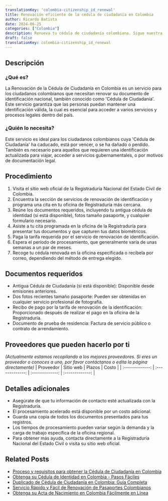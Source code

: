 ```yaml
---
translationKey: 'colombia-citizenship_id_renewal'
title: Renovación eficiente de la cédula de ciudadanía en Colombia
author: Ricardo Batista
date: 2024-06-25
categories: ["Colombia"]
description: Renueva tu cédula de ciudadanía colombiana. Sigue nuestra guía sencilla para garantizar un procesamiento rápido y obtener los documentos necesarios fácilmente.
draft: false
translationKey: colombia-citizenship_id_renewal
---
```


## Descripción
### ¿Qué es?
La Renovación de la Cédula de Ciudadanía en Colombia es un servicio para los ciudadanos colombianos que necesitan renovar su documento de identificación nacional, también conocido como 'Cédula de Ciudadanía'. Este servicio garantiza que las personas puedan mantener una identificación válida, la cual es esencial para acceder a varios servicios y procesos legales dentro del país.

### ¿Quién lo necesita?
Este servicio es ideal para los ciudadanos colombianos cuya 'Cédula de Ciudadanía' ha caducado, está por vencer, o se ha dañado o perdido. También es necesario para aquellos que requieren una identificación actualizada para viajar, acceder a servicios gubernamentales, o por motivos de documentación legal.

## Procedimiento

1. Visita el sitio web oficial de la Registraduría Nacional del Estado Civil de Colombia.
2. Encuentra la sección de servicios de renovación de identificación y programa una cita en tu oficina de Registraduría más cercana.
3. Reúne los documentos requeridos, incluyendo tu antigua cédula de identidad (si está disponible), fotos tamaño pasaporte, y cualquier formulario necesario.
4. Asiste a tu cita programada en la oficina de la Registraduría para presentar tus documentos y que capturen tus datos biométricos.
5. Paga la tarifa requerida por el servicio de renovación de identificación.
6. Espera el período de procesamiento, que generalmente varía de unas semanas a un par de meses.
7. Recoge tu cédula renovada en la oficina especificada o recíbela por correo, dependiendo del método de entrega elegido.

## Documentos requeridos

- Antigua Cédula de Ciudadanía (si está disponible): Disponible desde emisiones anteriores.
- Dos fotos recientes tamaño pasaporte: Pueden ser obtenidas en cualquier servicio profesional de fotografía.
- Recibo de pago por la tarifa de renovación de la identificación: Proporcionado después de realizar el pago en la oficina de la Registraduría.
- Documento de prueba de residencia: Factura de servicio público o contrato de arrendamiento.

## Proveedores que pueden hacerlo por ti
_(Actualmente estamos recopilando a los mejores proveedores. Si eres un proveedor o conoces a uno, por favor contáctanos o edita la página directamente)_
| Proveedor        |     Sitio web     |     Plazos    |       Costo      |
| :-------------: | :-------------: |  :-------------: | :-------------: |

## Detalles adicionales

- Asegúrate de que tu información de contacto esté actualizada con la Registraduría.
- El procesamiento acelerado está disponible por un costo adicional.
- Guarda una copia de todos los documentos presentados para tus registros.
- Los tiempos de procesamiento pueden variar según la demanda y la carga de trabajo específica de la oficina regional.
- Para obtener más ayuda, contacta directamente a la Registraduría Nacional del Estado Civil o visita su sitio web oficial.


## Related Posts

- [Proceso y requisitos para obtener la Cédula de Ciudadanía en Colombia](https://tramitit.com/es/guides/colombia/c%C3%A9dula_de_ciudadan%C3%ADa/)
- [Obtenga su Cédula de Identidad en Colombia - Pasos Fáciles](https://tramitit.com/es/guides/colombia/expedici%C3%B3n_de_tarjeta_de_identidad/)
- [Duplicado de Cédula de Ciudadanía en Colombia: Guía Completa](https://tramitit.com/es/guides/colombia/solicitud_de_duplicado_de_c%C3%A9dula_de_ciudadan%C3%ADa/)
- [Servicio Rápido y Fácil de Renovación de Pasaportes Colombianos](https://tramitit.com/es/guides/colombia/renovaci%C3%B3n_de_pasaporte/)
- [Obtenga su Acta de Nacimiento en Colombia Fácilmente en Línea](https://tramitit.com/es/guides/colombia/registro_civil_de_nacimiento/)